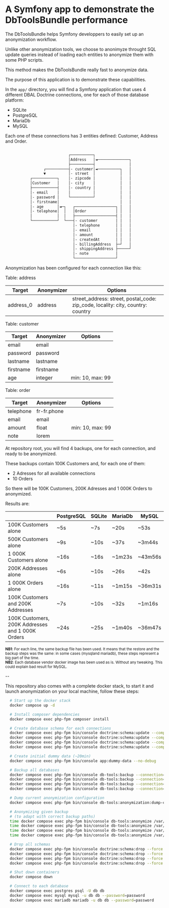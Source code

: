 # A Symfony app to demonstrate the DbToolsBundle performance

The DbToolsBundle helps Symfony developpers to easily set up an anonymization workflow.

Unlike other anonymization tools, we choose to anonimyze throught SQL update queries instead of
loading each entities to anonymize them with some PHP scripts.

This method makes the DbToolsBundle really fast to anonymize data.

The purpose of this application is to demonstrate these capabilities.

In the `app/` directory, you will find a Symfony application that uses 4 different
DBAL Doctrine connections, one for each of those database platform:
* SQLite
* PostgreSQL
* MariaDb
* MySQL

Each one of these connections has 3 entities defined: Customer, Address and Order.

```txt

                            ┌──────────┐
                            │Address   │◄──────────────┐
                            ├──────────┤               │
                 ┌──────────┤- customer│◄──────────┐   │
                 ▼          │- street  │           │   │
           ┌───────────┐    │- zipcode │           │   │
           │Customer   │    │- city    │           │   │
           ├───────────┤    │- country │           │   │
           │- email    │    │          │           │   │
           │- password │    └──────────┘           │   │
           │- firstname│                           │   │
           │- age      │◄─┐   ┌──────────────────┐ │   │
           │- telephone│  │   │Order             │ │   │
           │           │  │   ├──────────────────┤ │   │
           └───────────┘  └───┤- customer        │ │   │
                              │- telephone       │ │   │
                              │- email           │ │   │
                              │- amount          │ │   │
                              │- createdAt       │ │   │
                              │- billingAddress  ├─┘   │
                              │- shippingAddress ├─────┘
                              │- note            │
                              └──────────────────┘

```

Anonymization has been configured for each connection like this:

Table: address

  Target    | Anonymizer |  Options
 -----------|------------|-------------
  address_0 | address    | street_address: street, postal_code: zip_code, locality: city, country: country

Table: customer

  Target    | Anonymizer |  Options
 -----------|------------|-------------------
  email     | email      |
  password  | password   |
  lastname  | lastname   |
  firstname | firstname  |
  age       | integer    | min: 10, max: 99

Table: order

  Target    | Anonymizer |  Options
 -----------|------------|-----------------------------
  telephone | fr-fr.phone|
  email     | email      |
  amount    | float      |  min: 10, max: 99
  note      | lorem      |

At repository root, you will find 4 backups, one for each connection, and ready to be anonymized.

These backups contain 100K Customers and, for each one of them:
  - 2 Adresses for all available connections
  - 10 Orders

So there will be 100K Customers, 200K Adresses and 1 000K Orders to anonymized.

Results are:

|                                                   | PostgreSQL | SQLite | MariaDb | MySQL
|---------------------------------------------------|------------|--------|---------|---------
| 100K Customers alone                              | ~5s        | ~7s    | ~20s    | ~53s
| 500K Customers alone                              | ~9s        | ~10s   | ~37s    | ~3m44s
| 1 000K Customers alone                            | ~16s       | ~16s   | ~1m23s  | ~43m56s
| 200K Addresses alone                              | ~6s        | ~10s   | ~26s    | ~42s
| 1 000K Orders alone                               | ~16s       | ~11s   | ~1m15s  | ~36m31s
| 100K Customers and 200K Addresses                 | ~7s        | ~10s   | ~32s    | ~1m16s
| 100K Customers, 200K Addresses and 1 000K Orders  | ~24s       | ~25s   | ~1m40s  | ~36m47s

<small>**NB1**: For each line, the same backup file has been used. It means that the restore and the backup steps was
the same: in some cases (mysqland mariadb), these steps represent a big part of the time.</small><br>
<small>**NB2**: Each database vendor docker image has been used as is. Without any tweaking.
This could explain bad result for MySQL.</small>

--

This repository also comes with a complete docker stack, to start it and launch anonymization
on your local machine, follow these steps:

```sh
  # Start up the docker stack
  docker compose up -d

  # Install composer dependencies
  docker compose exec php-fpm composer install

  # Create database schema for each connections
  docker compose exec php-fpm bin/console doctrine:schema:update --complete --force --em=postgresql
  docker compose exec php-fpm bin/console doctrine:schema:update --complete --force --em=sqlite
  docker compose exec php-fpm bin/console doctrine:schema:update --complete --force --em=mysql
  docker compose exec php-fpm bin/console doctrine:schema:update --complete --force --em=mariadb

  # Create initial dummy data (~20min)
  docker compose exec php-fpm bin/console app:dummy-data --no-debug

  # Backup all databases
  docker compose exec php-fpm bin/console db-tools:backup --connection=postgresql
  docker compose exec php-fpm bin/console db-tools:backup --connection=sqlite
  docker compose exec php-fpm bin/console db-tools:backup --connection=mysql
  docker compose exec php-fpm bin/console db-tools:backup --connection=mariadb

  # Dump current anonymization configuration
  docker compose exec php-fpm bin/console db-tools:anonymization:dump-config

  # Anonymizing given backup
  # (to adapt with correct backup paths)
  time docker compose exec php-fpm bin/console db-tools:anonymize /var/www/var/db_tools/xx/xx/postgresql-xxxxxx.dump --connection=postgresql -n
  time docker compose exec php-fpm bin/console db-tools:anonymize /var/www/var/db_tools/xx/xx/sqlite-xxxxxx.sql --connection=sqlite -n
  time docker compose exec php-fpm bin/console db-tools:anonymize /var/www/var/db_tools/xx/xx/mariadb-xxxxxx.sql --connection=mariadb -n
  time docker compose exec php-fpm bin/console db-tools:anonymize /var/www/var/db_tools/xx/xx/mysql-xxxxxx.sql --connection=mysql -n

  # Drop all schemas
  docker compose exec php-fpm bin/console doctrine:schema:drop --force --em=postgresql
  docker compose exec php-fpm bin/console doctrine:schema:drop --force --em=sqlite
  docker compose exec php-fpm bin/console doctrine:schema:drop --force --em=mysql
  docker compose exec php-fpm bin/console doctrine:schema:drop --force --em=mariadb

  # Shut down containers
  docker compose down

  # Connect to each database
  docker compose exec postgres psql -U db db
  docker compose exec mysql mysql -u db db --password=password
  docker compose exec mariadb mariadb -u db db --password=password
```
